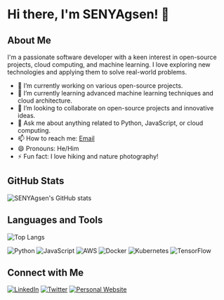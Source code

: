 # Hi there, I'm SENYAgsen! 👋

## About Me

I'm a passionate software developer with a keen interest in open-source projects, cloud computing, and machine learning. I love exploring new technologies and applying them to solve real-world problems.

- 🔭 I’m currently working on various open-source projects.
- 🌱 I’m currently learning advanced machine learning techniques and cloud architecture.
- 👯 I’m looking to collaborate on open-source projects and innovative ideas.
- 💬 Ask me about anything related to Python, JavaScript, or cloud computing.
- 📫 How to reach me: [Email](mailto:gsen2004@icloud.com)
- 😄 Pronouns: He/Him
- ⚡ Fun fact: I love hiking and nature photography!

## GitHub Stats

![SENYAgsen's GitHub stats](https://github-readme-stats.vercel.app/api?username=SENYAgsen&show_icons=true&theme=radical)

## Languages and Tools

![Top Langs](https://github-readme-stats.vercel.app/api/top-langs/?username=SENYAgsen&layout=compact&theme=radical)

![Python](https://img.shields.io/badge/-Python-3776AB?style=flat&logo=python&logoColor=white)
![JavaScript](https://img.shields.io/badge/-JavaScript-F7DF1E?style=flat&logo=javascript&logoColor=black)
![AWS](https://img.shields.io/badge/-AWS-232F3E?style=flat&logo=amazon-aws&logoColor=white)
![Docker](https://img.shields.io/badge/-Docker-2496ED?style=flat&logo=docker&logoColor=white)
![Kubernetes](https://img.shields.io/badge/-Kubernetes-326CE5?style=flat&logo=kubernetes&logoColor=white)
![TensorFlow](https://img.shields.io/badge/-TensorFlow-FF6F00?style=flat&logo=tensorflow&logoColor=white)

## Connect with Me

[![LinkedIn](https://img.shields.io/badge/-LinkedIn-0077B5?style=flat&logo=linkedin&logoColor=white)](https://www.linkedin.com/in/your-profile)
[![Twitter](https://img.shields.io/badge/-Twitter-1DA1F2?style=flat&logo=twitter&logoColor=white)](https://twitter.com/your-profile)
[![Personal Website](https://img.shields.io/badge/-Website-000000?style=flat&logo=About.me&logoColor=white)](https://your-website.com)
